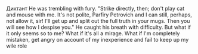 Диктант
	He was trembling with fury. "Strike directly, then; don't play cat and mouse with me. It's not polite, Parfiry Petrovich and I can still, perhaps, not allow it, sir! I'll get up and split out the full truth in your mugs. Then you will see how I despise you." He caught his breath with difficulty. But what if it only seems so to me? What if it's all a mirage. What if I'm completely mistaken, get angry on account of my inexperience and fail to keep up my wile role
